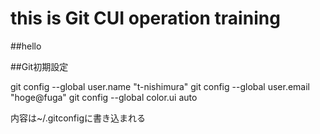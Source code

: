 # this is Git CUI operation training

##hello


##Git初期設定

git config --global user.name "t-nishimura"
git config --global user.email "hoge@fuga"
git config --global color.ui auto


内容は~/.gitconfigに書き込まれる

